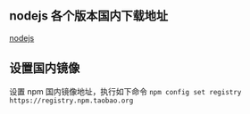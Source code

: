 ## nodejs 各个版本国内下载地址

[nodejs](https://registry.npmmirror.com/binary.html?path=node/)

## 设置国内镜像

设置 npm 国内镜像地址，执行如下命令
`npm config set registry https://registry.npm.taobao.org`
